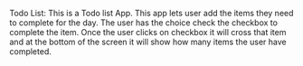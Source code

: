 Todo List:
This is a Todo list App. This app lets user add the items they need to complete for the day. The user has the choice check the checkbox to complete the item. Once the user clicks on checkbox it will cross that item and at the bottom of the screen it will show how many items the user have completed.
